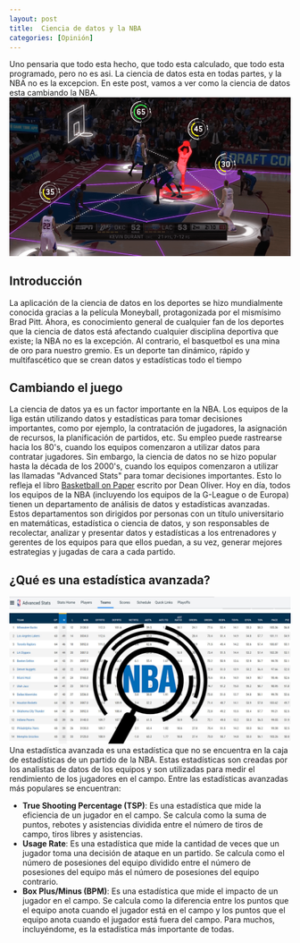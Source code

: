 ```yaml
---
layout: post
title:  Ciencia de datos y la NBA
categories: [Opinión]
---
```


Uno pensaria que todo esta hecho, que todo esta calculado, que todo esta programado, pero no es asi. La ciencia de datos esta en todas partes, y la NBA no es la excepcion. En este post, vamos a ver como la ciencia de datos esta cambiando la NBA.
![](/images/nba_intro.png)

## Introducción
La aplicación de la ciencia de datos en los deportes se hizo mundialmente conocida gracias a la película Moneyball, protagonizada por el mismísimo Brad Pitt. Ahora, es conocimiento general de cualquier fan de los deportes que la ciencia de datos está afectando cualquier disciplina deportiva que existe; la NBA no es la excepción.
Al contrario, el basquetbol es una mina de oro para nuestro gremio. Es un deporte tan dinámico, rápido y multifascético que se crean datos y estadísticas todo el tiempo 

## Cambiando el juego
La ciencia de datos ya es un factor importante en la NBA. Los equipos de la liga están utilizando datos y estadísticas para tomar decisiones importantes, como por ejemplo, la contratación de jugadores, la asignación de recursos, la planificación de partidos, etc. 
Su empleo puede rastrearse hacia los 80's, cuando los equipos comenzaron a utilizar datos para contratar jugadores. Sin embargo, la ciencia de datos no se hizo popular hasta la década de los 2000's, cuando los equipos comenzaron a utilizar las llamadas "Advanced Stats" para tomar decisiones importantes. Esto lo refleja el libro [Basketball on Paper](http://www.basketballonpaper.com/) escrito por Dean Oliver. 
Hoy en día, todos los equipos de la NBA (incluyendo los equipos de la G-League o de Europa) tienen un departamento de análisis de datos y estadísticas avanzadas. Estos departamentos son dirigidos por personas con un título universitario en matemáticas, estadística o ciencia de datos, y son responsables de recolectar, analizar y presentar datos y estadísticas a los entrenadores y gerentes de los equipos para que ellos puedan, a su vez, generar mejores estrategias y jugadas de cara a cada partido. 


## ¿Qué es una estadística avanzada?
![](/images/advanced-stats.jpg)
Una estadística avanzada es una estadística que no se encuentra en la caja de estadísticas de un partido de la NBA. Estas estadísticas son creadas por los analistas de datos de los equipos y son utilizadas para medir el rendimiento de los jugadores en el campo. Entre las estadísticas avanzadas más populares se encuentran:
- **True Shooting Percentage (TSP)**: Es una estadística que mide la eficiencia de un jugador en el campo. Se calcula como la suma de puntos, rebotes y asistencias dividida entre el número de tiros de campo, tiros libres y asistencias.
- **Usage Rate**: Es una estadística que mide la cantidad de veces que un jugador toma una decisión de ataque en un partido. Se calcula como el número de posesiones del equipo dividido entre el número de posesiones del equipo más el número de posesiones del equipo contrario.
- **Box Plus/Minus (BPM)**: Es una estadística que mide el impacto de un jugador en el campo. Se calcula como la diferencia entre los puntos que el equipo anota cuando el jugador está en el campo y los puntos que el equipo anota cuando el jugador está fuera del campo. Para muchos, incluyéndome, es la estadística más importante de todas.

